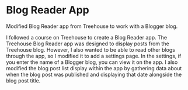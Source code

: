 Blog Reader App
===============

Modified Blog Reader app from Treehouse to work with a Blogger blog.

I followed a course on Treehouse to create a Blog Reader app. The Treehouse Blog Reader app was designed to display posts from the Treehouse blog. However, I also wanted to be able to read other blogs through the app, so I modified it to add a settings page.  In the settings, if you enter the name of a Blogger blog, you can view it on the app. I also modified the blog post list display within the app by gathering data about when the blog post was published and displaying that date alongside the blog post title.